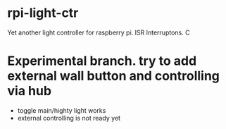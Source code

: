 # rpi-light-ctr
Yet another light controller for raspberry pi. ISR Interruptons. C 

# Experimental branch. try to add external wall button and controlling via hub

- toggle main/highty light works
- external controlling is not ready yet
